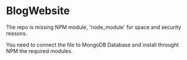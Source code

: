 # BlogWebsite

The repo is missing NPM module, 'node_module' for space and security reasons.

You need to connect the file to MongoDB Database and install throught NPM the required modules.

